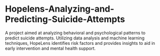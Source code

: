 # Hopelens-Analyzing-and-Predicting-Suicide-Attempts
A project aimed at analyzing behavioral and psychological patterns to predict suicide attempts. Utilizing data analysis and machine learning techniques, HopeLens identifies risk factors and provides insights to aid in early intervention and mental health support.
